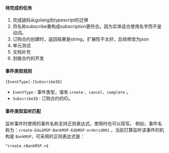 #### 待完成的任务
1. 完成链码从golang向typescript的迁移
2. 将名称subscribe重构成subscription更符合。因为实体适合使用名字而不是动词。
3. 订购合约创建时，返回结果是string，扩展性不太好，后续修改为json
4. 单元测试
5. 文档补充
6. 划拨合约的开发

#### 事件类型规则
```
[EventType]-[SubscribeID]
```
- `EventType` : 事件类型，值有 `create` 、`cancel`、`complete` 。
- `SubscribeID` : 订购合约的ID。
#### 事件类型监听匹配
监听事件时使用的事件名称支持正则表达式。使用时也可以简写。
例如，事件名称为：`create-Edu1MSP-BankMSP-EdbMSP-orderid001` ，当前打算监听该事件的机构是 `BankMSP`，可采用的正则表达式是：
```
^create.+BankMSP.+$
```
